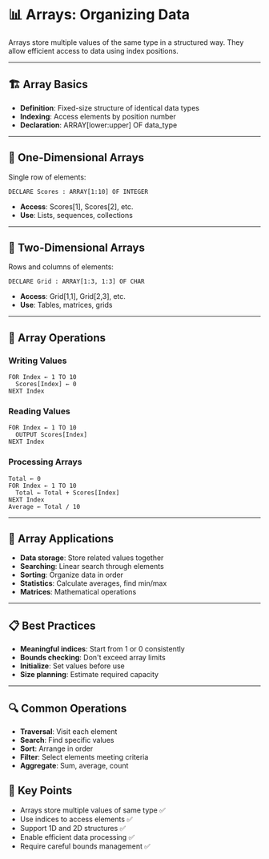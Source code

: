 # 📊 Arrays: Organizing Data

Arrays store multiple values of the same type in a structured way. They allow efficient access to data using index positions.

---

## 🏗️ Array Basics

- **Definition**: Fixed-size structure of identical data types
- **Indexing**: Access elements by position number
- **Declaration**: ARRAY[lower:upper] OF data_type

---

## 📏 One-Dimensional Arrays

Single row of elements:

```
DECLARE Scores : ARRAY[1:10] OF INTEGER
```

- **Access**: Scores[1], Scores[2], etc.
- **Use**: Lists, sequences, collections

---

## 📐 Two-Dimensional Arrays

Rows and columns of elements:

```
DECLARE Grid : ARRAY[1:3, 1:3] OF CHAR
```

- **Access**: Grid[1,1], Grid[2,3], etc.
- **Use**: Tables, matrices, grids

---

## 🔄 Array Operations

### Writing Values
```
FOR Index ← 1 TO 10
  Scores[Index] ← 0
NEXT Index
```

### Reading Values
```
FOR Index ← 1 TO 10
  OUTPUT Scores[Index]
NEXT Index
```

### Processing Arrays
```
Total ← 0
FOR Index ← 1 TO 10
  Total ← Total + Scores[Index]
NEXT Index
Average ← Total / 10
```

---

## 🎯 Array Applications

- **Data storage**: Store related values together
- **Searching**: Linear search through elements
- **Sorting**: Organize data in order
- **Statistics**: Calculate averages, find min/max
- **Matrices**: Mathematical operations

---

## 📋 Best Practices

- **Meaningful indices**: Start from 1 or 0 consistently
- **Bounds checking**: Don't exceed array limits
- **Initialize**: Set values before use
- **Size planning**: Estimate required capacity

---

## 🔍 Common Operations

- **Traversal**: Visit each element
- **Search**: Find specific values
- **Sort**: Arrange in order
- **Filter**: Select elements meeting criteria
- **Aggregate**: Sum, average, count


## 📝 **Key Points**

- Arrays store multiple values of same type ✅
- Use indices to access elements ✅
- Support 1D and 2D structures ✅
- Enable efficient data processing ✅
- Require careful bounds management ✅
